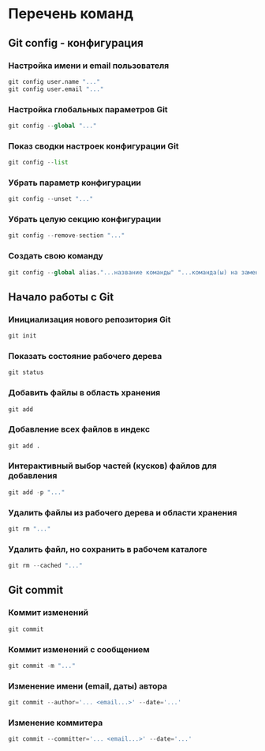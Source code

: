 # Перечень команд

## Git **config** - конфигурация

[//]: # "python тут и далее только для красоты"

### Настройка имени и email пользователя

```python
git config user.name "..."
git config user.email "..."
```

### Настройка глобальных параметров Git

```python
git config --global "..."
```

### Показ сводки настроек конфигурации Git

```python
git config --list
```

### Убрать параметр конфигурации

```python
git config --unset "..."
```

### Убрать целую секцию конфигурации

```python
git config --remove-section "..."
```

### Создать свою команду

```python
git config --global alias."...название команды" "...команда(ы) на замену"
```

## Начало работы с Git

### Инициализация нового репозитория Git

```python
git init
```

### Показать состояние рабочего дерева

```python
git status
```

### Добавить файлы в область хранения

```python
git add
```

### Добавление всех файлов в индекс

```python
git add .
```

### Интерактивный выбор частей (кусков) файлов для добавления

```python
git add -p "..."
```

### Удалить файлы из рабочего дерева и области хранения

```python
git rm "..."
```

### Удалить файл, но сохранить в рабочем каталоге

```python
git rm --cached "..."
```

## Git **commit**

### Коммит изменений

```python
git commit
```

### Коммит изменений с сообщением

```python
git commit -m "..."
```

### Изменение имени (email, даты) автора

```python
git commit --author='... <email...>' --date='...'
```

### Изменение коммитера

```python
git commit --committer='... <email...>' --date='...'
```
